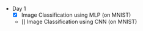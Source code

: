 - Day 1
  - [x] Image Classification using MLP (on MNIST)
  - [] Image Classification using CNN (on MNIST)